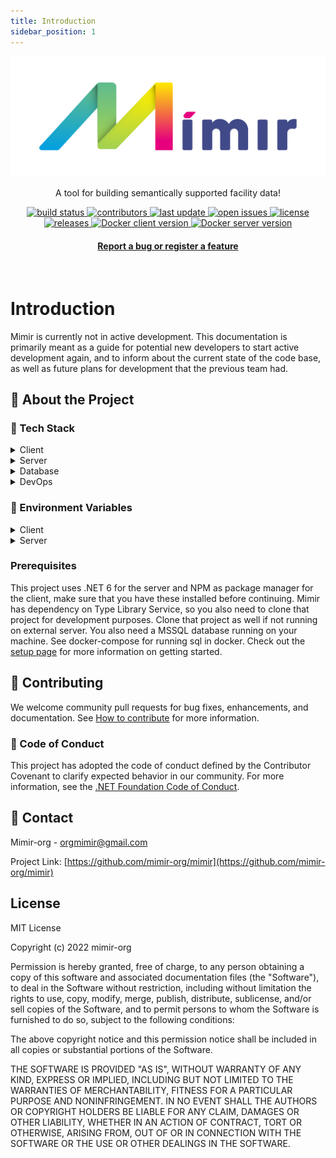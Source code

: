 ```yaml
---
title: Introduction
sidebar_position: 1
---
```


![logo](Overview/img/mimirDarkLogo.png)

<div align="center">
  <p>
    A tool for building semantically supported facility data!
  </p>

<!-- Badges -->
<p>
<a href="https://github.com/mimir-org/mimir/actions/workflows/main.yaml">
    <img src="https://github.com/mimir-org/mimir/actions/workflows/main.yaml/badge.svg?branch=main" alt="build status" />
  </a>

  <a href="https://github.com/mimir-org/mimir/graphs/contributors">
    <img src="https://img.shields.io/github/contributors/mimir-org/mimir" alt="contributors" />
  </a>

  <a href="https://github.com/mimir-org/mimir/commits/main">
    <img src="https://img.shields.io/github/last-commit/mimir-org/mimir" alt="last update" />
  </a>

  <a href="https://github.com/mimir-org/mimir/issues/">
    <img src="https://img.shields.io/github/issues/mimir-org/mimir" alt="open issues" />
  </a>

  <a href="https://github.com/mimir-org/mimir/blob/master/LICENSE">
    <img src="https://img.shields.io/github/license/mimir-org/mimir.svg" alt="license" />
  </a>

  <a href="https://github.com/mimir-org/mimir/releases">
  <img src="https://img.shields.io/github/v/release/mimir-org/mimir" alt="releases" />
  </a>

  <a href="https://hub.docker.com/repository/docker/mimirorg/mimir-client">
  <img alt="Docker client version" src="https://img.shields.io/docker/v/mimirorg/mimir-client?label=docker%20client%20version" />
  </a>

  <a href="https://hub.docker.com/repository/docker/mimirorg/mimir-client">
  <img alt="Docker server version" src="https://img.shields.io/docker/v/mimirorg/mimir-server?label=docker%20server%20version" />
  </a>
</p>

  <h4>
    <a href="https://github.com/mimir-org/mimir/issues">Report a bug or register a feature</a>
  </h4>
</div>

<br />

# Introduction

Mimir is currently not in active development. This documentation is primarily meant as a guide for potential new
developers to start active development again, and to inform about the current state of the code base, as well as future
plans for development that the previous team had.

<!-- About the Project -->

## :star2: About the Project

<!-- TechStack -->

### :space_invader: Tech Stack

<details>
  <summary>Client</summary>
  <ul>
    <li><a href="https://www.typescriptlang.org/">Typescript</a></li>
    <li><a href="https://reactjs.org/">React.js</a></li>
    <li><a href="https://reactrouterdotcom.fly.dev/">React Router</a></li>
    <li><a href="https://react-hook-form.com/">React Redux</a></li>
    <li><a href="https://styled-components.com/">styled-components</a></li>
    <li><a href="https://reactflow.dev/">React Flow</a></li>
    <li><a href="https://styled-icons.dev/">styled-icons</a></li>
    <li><a href="https://threejs.org/">three.js</a></li>
  </ul>
</details>

<details>
  <summary>Server</summary>
  <ul>
    <li><a href="https://dotnet.microsoft.com/en-us/languages/csharp">C#</a></li>
    <li><a href="https://docs.microsoft.com/en-us/aspnet/core/">ASP.NET</a></li>
    <li><a href="https://www.newtonsoft.com/json">Json.NET</a></li>    
    <li><a href="https://docs.microsoft.com/en-us/ef/">Entity Framework</a></li>
    <li><a href="https://automapper.org/">AutoMapper</a></li>
    <li><a href="https://xunit.net/">xUnit.NET</a></li>  
    <li><a href="https://github.com/domaindrivendev/Swashbuckle.AspNetCore">Swashbuckle</a></li>    
    <li><a href="https://github.com/moq/moq4">Moq</a></li>
    <li><a href="https://github.com/pankleks/TypeScriptBuilder">TypeScriptBuilder</a></li>
    <li><a href="https://dotnetrdf.org/">dotNetRDF</a></li>
  </ul>
</details>

<details>
<summary>Database</summary>
  <ul>
    <li><a href="https://www.microsoft.com/en-us/sql-server/">MSSQL</a></li>
  </ul>
</details>

<details>
<summary>DevOps</summary>
  <ul>
    <li><a href="https://www.docker.com/">Docker</a></li>
    <li><a href="https://www.nuget.org/">NuGet</a></li>
    <li><a href="https://github.com/features/actions">Github Actions</a></li>
    <li><a href="https://www.npmjs.com/">NPM</a></li>
  </ul>
</details>

<!-- Env Variables -->

### :key: Environment Variables

<!-- Client environment variables -->
<details>
<summary>Client</summary>

To set environment variables for client in development, edit the .env file. For production build, you have to set the
environment variables into the container itself. You can override the .env with a .env.local file. This file is not
included in git repo.

`REACT_APP_API_BASE_URL` - Url to backend server

`REACT_APP_SOCKET_BASE_URL` - Url to backend server used with websocket connection

`REACT_APP_APP_ID` - Application id of server app registration in Azure AD

`REACT_APP_CLIENT_ID` - Application id of client app registration in Azure AD

`REACT_APP_TENANT_ID` - Azure tenant

`REACT_APP_MIMIR_VERSION` - The Mimir version number

`REACT_APP_APP_INSIGHTS_CONNECTION_STRING` - Application insight connection string

`REACT_APP_SILENT` - Turn off MSAL connection

If you are running the server locally then the values will most likely be

```js
// where x and y = api version
REACT_APP_API_BASE_URL = http
://localhost:5001/v{x}.{y}/
REACT_APP_SOCKET_BASE_URL = http
://localhost:5001/
REACT_APP_APP_ID = xxxxxxxx - xxxx - xxxx - xxxx - xxxxxxxxxxxx
REACT_APP_CLIENT_ID = xxxxxxxx - xxxx - xxxx - xxxx - xxxxxxxxxxxx
REACT_APP_TENANT_ID = xxxxxxxx - xxxx - xxxx - xxxx - xxxxxxxxxxxx
REACT_APP_MIMIR_VERSION = 2.0
REACT_APP_APP_INSIGHTS_CONNECTION_STRING = InstrumentationKey = xxxxxxxx - xxxx - xxxx - xxxx - xxxxxxxxxxxx;
...
REACT_APP_SILENT = false
```

</details>

<!-- Server environment variables -->
<details>
<summary>Server</summary>

To set environment variables for server in development, edit the appsettings.json file. For production build, you have
to set the environment variables into the application container itself. You can override the appsettings.json with a
appsettings.local.json file. This file is not included in git repo.

`ASPNETCORE_ENVIRONMENT` - Set .NET core environment

`ApplicationSetting__CollaborationPartner__Name` - Name of default collaboration partner ex. Mimirorg

`ApplicationSetting__CollaborationPartner__Domain` - Domain of default collaboration partner ex. mimirorg.com

`ApplicationSetting__CollaborationPartner__Iris__0` - RDF domain of collaboration partner, e.g. rdf.mimirorg.com

`ApplicationSetting__TypeLibraryRootUri` - The root uri to Type Library

`ApplicationSetting__TypeLibraryVersion` - The version used by Type Library

`ApplicationSetting__TypeLibrarySecret` - The secret registered in Type Library. Used to identify and registered hooks

`ApplicationSetting__TypeLibraryDomain` - The type library domain

`AzureActiveDirectoryConfiguration__TenantId` - Azure tenant

`AzureActiveDirectoryConfiguration__ClientId` - Application id of Server application in Azure AD (app registration)

`AzureActiveDirectoryConfiguration__Silent` - Set authentication and authorisation in silent demo mode

`CorsConfiguration__ValidOrigins` - Comma separated string of valid origins for CORS.
E.g. http://localhost:3000,https://mimirorg.com

`DatabaseConfiguration__DataSource` - Identifier for database server

`DatabaseConfiguration__Port` - Port of database server. E.g. 1443

`DatabaseConfiguration__InitialCatalog` - Database name

`DatabaseConfiguration__DbUser` - Server application database username, must be db owner on given catalog

`DatabaseConfiguration__Password` - Server application database password

</details>

<!-- Prerequisites -->

### Prerequisites

This project uses .NET 6 for the server and NPM as package manager for the client,
make sure that you have these installed before continuing. Mimir has dependency on Type Library Service, so you also
need to clone that project for development purposes.
Clone that project as well if not running on external server. You also need a MSSQL database running on your machine.
See docker-compose for running sql in docker. Check out the [setup page](setup.md) for more information on getting
started.


<!-- Contributing -->

## :wave: Contributing

We welcome community pull requests for bug fixes, enhancements, and documentation.
See [How to contribute](./contribute.md) for more information.

<!-- Code of Conduct -->

### :scroll: Code of Conduct

This project has adopted the code of conduct defined by the Contributor Covenant to clarify expected behavior in our
community. For more information, see
the [.NET Foundation Code of Conduct](https://dotnetfoundation.org/about/code-of-conduct).

<!-- Contact -->

## :handshake: Contact

Mimir-org - orgmimir@gmail.com

Project Link: [https://github.com/mimir-org/mimir](https://github.com/mimir-org/mimir)

## License

MIT License

Copyright (c) 2022 mimir-org

Permission is hereby granted, free of charge, to any person obtaining a copy
of this software and associated documentation files (the "Software"), to deal
in the Software without restriction, including without limitation the rights
to use, copy, modify, merge, publish, distribute, sublicense, and/or sell
copies of the Software, and to permit persons to whom the Software is
furnished to do so, subject to the following conditions:

The above copyright notice and this permission notice shall be included in all
copies or substantial portions of the Software.

THE SOFTWARE IS PROVIDED "AS IS", WITHOUT WARRANTY OF ANY KIND, EXPRESS OR
IMPLIED, INCLUDING BUT NOT LIMITED TO THE WARRANTIES OF MERCHANTABILITY,
FITNESS FOR A PARTICULAR PURPOSE AND NONINFRINGEMENT. IN NO EVENT SHALL THE
AUTHORS OR COPYRIGHT HOLDERS BE LIABLE FOR ANY CLAIM, DAMAGES OR OTHER
LIABILITY, WHETHER IN AN ACTION OF CONTRACT, TORT OR OTHERWISE, ARISING FROM,
OUT OF OR IN CONNECTION WITH THE SOFTWARE OR THE USE OR OTHER DEALINGS IN THE
SOFTWARE.
